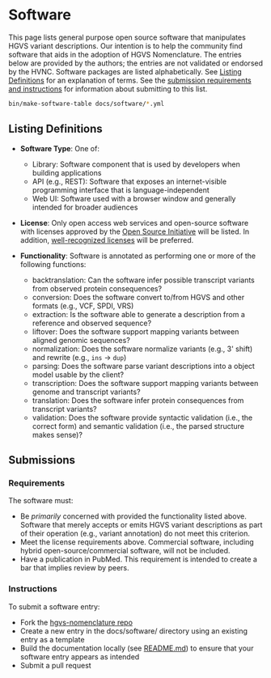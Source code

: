# Software

This page lists general purpose open source software that manipulates HGVS
variant descriptions. Our intention is to help the community find software that
aids in the adoption of HGVS Nomenclature. The entries below are provided by the
authors; the entries are not validated or endorsed by the HVNC. Software
packages are listed alphabetically.  See [Listing
Definitions](#listing-definitions) for an explanation of terms. See the
[submission requirements and instructions](#submissions) for information about
submitting to this list.


```sh exec="true"
bin/make-software-table docs/software/*.yml
```

## Listing Definitions

- **Software Type**: One of:
    - Library: Software component that is used by developers when building applications
    - API (e.g., REST): Software that exposes an internet-visible programming interface that is language-independent
    - Web UI: Software used with a browser window and generally intended for broader audiences

- **License**: Only open access web services and open-source software with
  licenses approved by the [Open Source Initiative](https://opensource.org) will
  be listed. In addition, [well-recognized
  licenses](https://opensource.org/licenses/?categories=popular-strong-community)
  will be preferred.

- **Functionality**: Software is annotated as performing one or more of the following functions:
    - backtranslation: Can the software infer possible transcript variants from observed protein consequences?
    - conversion: Does the software convert to/from HGVS and other formats (e.g., VCF, SPDI, VRS)
    - extraction: Is the software able to generate a description from a reference and observed sequence?
    - liftover: Does the software support mapping variants between aligned genomic sequences?
    - normalization: Does the software normalize variants (e.g., 3' shift) and rewrite (e.g., `ins` → `dup`)
    - parsing: Does the software parse variant descriptions into a object model usable by the client?
    - transcription: Does the software support mapping variants between genome and transcript variants?
    - translation: Does the software infer protein consequences from transcript variants?
    - validation: Does the software provide syntactic validation (i.e., the correct form) and semantic validation (i.e., the parsed structure makes sense)?

## Submissions

### Requirements

The software must:

- Be *primarily* concerned with provided the functionality listed above.
  Software that merely accepts or emits HGVS variant descriptions as part of their
  operation (e.g., variant annotation) do not meet this criterion.
- Meet the license requirements above. Commercial software, including hybrid
  open-source/commercial software, will not be included.
- Have a publication in PubMed. This requirement is intended to create a bar
  that implies review by peers.

### Instructions

To submit a software entry:

- Fork the [hgvs-nomenclature repo](https://github.com/HGVSnomenclature/hgvs-nomenclature/)
- Create a new entry in the docs/software/ directory using an existing entry as a template
- Build the documentation locally (see
  [README.md](https://github.com/HGVSnomenclature/hgvs-nomenclature/blob/main/README.md))
  to ensure that your software entry appears as intended
- Submit a pull request

